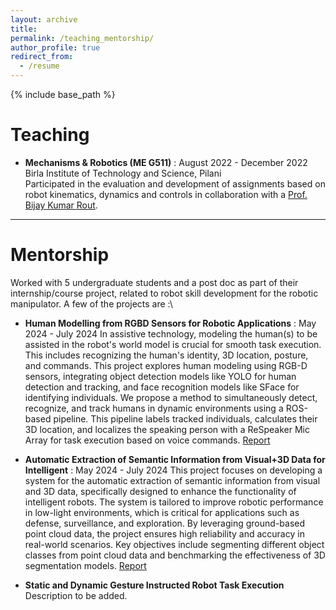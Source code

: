 ```yaml
---
layout: archive
title: 
permalink: /teaching_mentorship/
author_profile: true
redirect_from:
  - /resume
---
```


{% include base_path %}

Teaching
======

* **Mechanisms & Robotics (ME G511)** : August 2022 - December 2022 \
    Birla Institute of Technology and Science, Pilani \
    Participated in the evaluation and development of assignments based on robot kinematics, dynamics and controls in
    collaboration with a [Prof. Bijay Kumar Rout](https://www.bits-pilani.ac.in/pilani/teaching/?faculty=bijay-k-routphd).

---

Mentorship
======

Worked with 5 undergraduate students and a post doc as part of their internship/course project, related to robot skill development for the robotic manipulator. A few of the projects are :\

* **Human Modelling from RGBD Sensors for Robotic Applications** : May 2024 - July 2024
In assistive technology, modeling the human(s) to be assisted in the robot's world model is crucial for smooth task execution. This includes recognizing the human's identity, 3D location, posture, and commands. This project explores human modeling using RGB-D sensors, integrating object detection models like YOLO for human detection and tracking, and face recognition models like SFace for identifying individuals. We propose a method to simultaneously detect, recognize, and track humans in dynamic environments using a ROS-based pipeline. This pipeline labels tracked individuals, calculates their 3D location, and localizes the speaking person with a ReSpeaker Mic Array for task execution based on voice commands. [Report](https://drive.google.com/file/d/1cOxQ_YaNejphPoZd9czq340CaRp3hRph/view?usp=sharing)

* **Automatic Extraction of Semantic Information from Visual+3D Data for Intelligent** : May 2024 - July 2024
This project focuses on developing a system for the automatic extraction of semantic information from visual and 3D data, specifically designed to enhance the functionality of intelligent robots. The system is tailored to improve robotic performance in low-light environments, which is critical for applications such as defense, surveillance, and exploration. By leveraging ground-based point cloud data, the project ensures high reliability and accuracy in real-world scenarios. Key objectives include segmenting different object classes from point cloud data and benchmarking the effectiveness of 3D segmentation models. [Report](https://drive.google.com/file/d/1RjMg3org7P2hqeDd1RstbnUpBVgWAEyp/view?usp=sharing)

* **Static and Dynamic Gesture Instructed Robot Task Execution**
Description to be added.